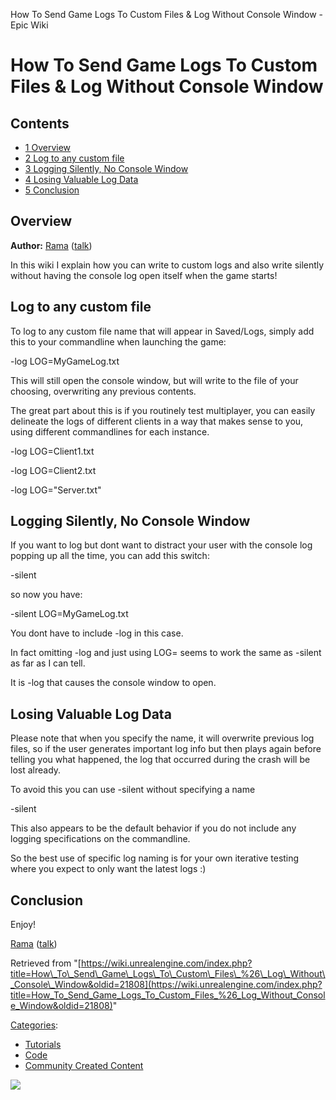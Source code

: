 How To Send Game Logs To Custom Files & Log Without Console Window - Epic Wiki                    

How To Send Game Logs To Custom Files & Log Without Console Window
==================================================================

Contents
--------

*   [1 Overview](#Overview)
*   [2 Log to any custom file](#Log_to_any_custom_file)
*   [3 Logging Silently, No Console Window](#Logging_Silently.2C_No_Console_Window)
*   [4 Losing Valuable Log Data](#Losing_Valuable_Log_Data)
*   [5 Conclusion](#Conclusion)

Overview
--------

**Author:** [Rama](/User:Rama "User:Rama") ([talk](/User_talk:Rama "User talk:Rama"))

In this wiki I explain how you can write to custom logs and also write silently without having the console log open itself when the game starts!

Log to any custom file
----------------------

To log to any custom file name that will appear in Saved/Logs, simply add this to your commandline when launching the game:

 -log LOG=MyGameLog.txt

This will still open the console window, but will write to the file of your choosing, overwriting any previous contents.

The great part about this is if you routinely test multiplayer, you can easily delineate the logs of different clients in a way that makes sense to you, using different commandlines for each instance.

 -log LOG=Client1.txt

 -log LOG=Client2.txt

 -log LOG="Server.txt"

Logging Silently, No Console Window
-----------------------------------

If you want to log but dont want to distract your user with the console log popping up all the time, you can add this switch:

 -silent

so now you have:

 -silent LOG=MyGameLog.txt

You dont have to include -log in this case.

In fact omitting -log and just using LOG= seems to work the same as -silent as far as I can tell.

It is -log that causes the console window to open.

Losing Valuable Log Data
------------------------

Please note that when you specify the name, it will overwrite previous log files, so if the user generates important log info but then plays again before telling you what happened, the log that occurred during the crash will be lost already.

To avoid this you can use -silent without specifying a name

 -silent

This also appears to be the default behavior if you do not include any logging specifications on the commandline.

So the best use of specific log naming is for your own iterative testing where you expect to only want the latest logs :)

Conclusion
----------

Enjoy!

[Rama](/User:Rama "User:Rama") ([talk](/User_talk:Rama "User talk:Rama"))

Retrieved from "[https://wiki.unrealengine.com/index.php?title=How\_To\_Send\_Game\_Logs\_To\_Custom\_Files\_%26\_Log\_Without\_Console\_Window&oldid=21808](https://wiki.unrealengine.com/index.php?title=How_To_Send_Game_Logs_To_Custom_Files_%26_Log_Without_Console_Window&oldid=21808)"

[Categories](/Special:Categories "Special:Categories"):

*   [Tutorials](/Category:Tutorials "Category:Tutorials")
*   [Code](/Category:Code "Category:Code")
*   [Community Created Content](/Category:Community_Created_Content "Category:Community Created Content")

  ![](https://tracking.unrealengine.com/track.png)